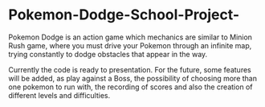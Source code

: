 # Pokemon-Dodge-School-Project-
Pokemon Dodge is an action game which mechanics are similar to Minion Rush game, where you must drive your Pokemon through an infinite map, trying constantly to dodge obstacles that appear in the way.

Currently the code is ready to presentation. For the future, some features will be added, as play against a Boss, the possibility of choosing more than one pokemon to run with, the recording of scores and also the creation of different levels and difficulties.
